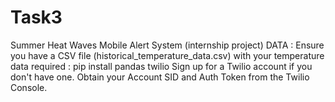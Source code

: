 # Task3
Summer Heat Waves Mobile Alert System (internship project)
DATA : Ensure you have a CSV file (historical_temperature_data.csv) with your temperature data
required : pip install pandas twilio
Sign up for a Twilio account if you don't have one. Obtain your Account SID and Auth Token from the Twilio Console.
